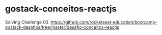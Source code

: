 # gostack-conceitos-reactjs

Solving Challenge 03: https://github.com/rocketseat-education/bootcamp-gostack-desafios/tree/master/desafio-conceitos-reactjs
